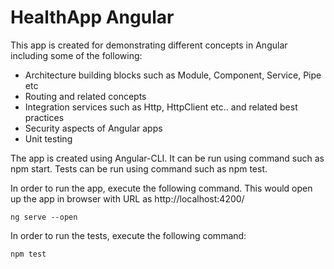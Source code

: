 # HealthApp Angular

This app is created for demonstrating different concepts in Angular including some of the following:

 * Architecture building blocks such as Module, Component, Service, Pipe etc
 * Routing and related concepts
 * Integration services such as Http, HttpClient etc.. and related best practices
 * Security aspects of Angular apps
 * Unit testing

The app is created using Angular-CLI. It can be run using command such as npm start. Tests can be run using command such as npm test.

In order to run the app, execute the following command. This would open up the app in browser with URL as http://localhost:4200/

```
ng serve --open
```

In order to run the tests, execute the following command:

```
npm test
```

